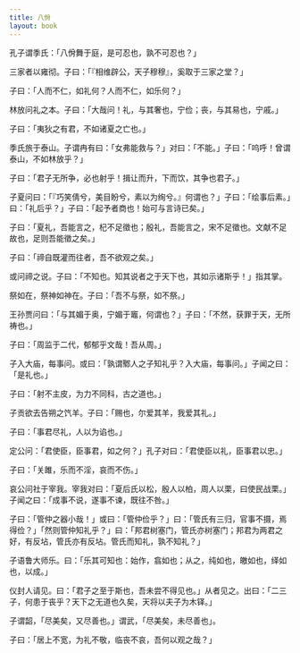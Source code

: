```yaml
---
title: 八佾
layout: book
---
```


孔子谓季氏：「八佾舞于庭，是可忍也，孰不可忍也？」

三家者以雍彻。子曰：「『相维辟公，天子穆穆』，奚取于三家之堂？」

子曰：「人而不仁，如礼何？人而不仁，如乐何？」

林放问礼之本。子曰：「大哉问！礼，与其奢也，宁俭；丧，与其易也，宁戚。」

子曰：「夷狄之有君，不如诸夏之亡也。」

季氏旅于泰山。子谓冉有曰：「女弗能救与？」对曰：「不能。」子曰：「呜呼！曾谓泰山，不如林放乎？」

子曰：「君子无所争，必也射乎！揖让而升，下而饮，其争也君子。」

子夏问曰：「『巧笑倩兮，美目盼兮，素以为绚兮。』何谓也？」子曰：「绘事后素。」曰：「礼后乎？」子曰：「起予者商也！始可与言诗已矣。」

子曰：「夏礼，吾能言之，杞不足徵也；殷礼，吾能言之，宋不足徵也。文献不足故也，足则吾能徵之矣。」

子曰：「禘自既灌而往者，吾不欲观之矣。」

或问禘之说。子曰：「不知也。知其说者之于天下也，其如示诸斯乎！」指其掌。

祭如在，祭神如神在。子曰：「吾不与祭，如不祭。」

王孙贾问曰：「与其媚于奥，宁媚于竈，何谓也？」子曰：「不然，获罪于天，无所祷也。」

子曰：「周监于二代，郁郁乎文哉！吾从周。」

子入大庙，每事问。或曰：「孰谓鄹人之子知礼乎？入大庙，每事问。」子闻之曰：「是礼也。」

子曰：「射不主皮，为力不同科，古之道也。」

子贡欲去告朔之饩羊。子曰：「赐也，尔爱其羊，我爱其礼。」

子曰：「事君尽礼，人以为谄也。」

定公问：「君使臣，臣事君，如之何？」孔子对曰：「君使臣以礼，臣事君以忠。」

子曰：「关雎，乐而不淫，哀而不伤。」

哀公问社于宰我。宰我对曰：「夏后氏以松，殷人以柏，周人以栗，曰使民战栗。」子闻之曰：「成事不说，遂事不谏，既往不咎。」

子曰：「管仲之器小哉！」或曰：「管仲俭乎？」曰：「管氏有三归，官事不摄，焉得俭？」「然则管仲知礼乎？」曰：「邦君树塞门，管氏亦树塞门；邦君为两君之好，有反坫，管氏亦有反坫。管氏而知礼，孰不知礼？」

子语鲁大师乐。曰：「乐其可知也：始作，翕如也；从之，纯如也，皦如也，绎如也，以成。」

仪封人请见。曰：「君子之至于斯也，吾未尝不得见也。」从者见之。出曰：「二三子，何患于丧乎？天下之无道也久矣，天将以夫子为木铎。」

子谓韶，「尽美矣，又尽善也。」谓武，「尽美矣，未尽善也」。

子曰：「居上不宽，为礼不敬，临丧不哀，吾何以观之哉？」

